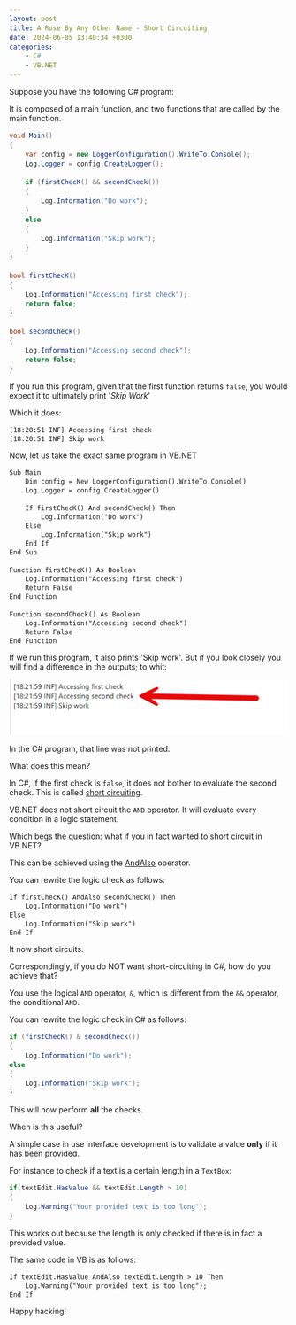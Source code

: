 ```yaml
---
layout: post
title: A Rose By Any Other Name - Short Circuiting
date: 2024-06-05 13:40:34 +0300
categories:
    - C#
    - VB.NET
---
```

Suppose you have the following C# program:

It is composed of a main function, and two functions that are called by the main function.

```csharp
void Main()
{
    var config = new LoggerConfiguration().WriteTo.Console();
    Log.Logger = config.CreateLogger();

    if (firstChecK() && secondCheck())
    {
    	Log.Information("Do work");
    }
    else
    {
    	Log.Information("Skip work");
    }
}

bool firstChecK()
{
    Log.Information("Accessing first check");
    return false;
}

bool secondCheck()
{
    Log.Information("Accessing second check");
    return false;
}
```

If you run this program, given that the first function returns `false`, you would expect it to ultimately print '*Skip Work*'

Which it does:

```plaintext
[18:20:51 INF] Accessing first check
[18:20:51 INF] Skip work
```

Now, let us take the exact same program in VB.NET

```vbnet
Sub Main
    Dim config = New LoggerConfiguration().WriteTo.Console()
    Log.Logger = config.CreateLogger()
    
    If firstChecK() And secondCheck() Then
        Log.Information("Do work")
    Else
    	Log.Information("Skip work")
    End If
End Sub

Function firstChecK() As Boolean
    Log.Information("Accessing first check")
    Return False
End Function

Function secondCheck() As Boolean
    Log.Information("Accessing second check")
    Return False
End Function
```

If we run this program, it also prints 'Skip work'. But if you look closely you will find a difference in the outputs; to whit:

![VB Output](../images/2024/06/VBOutput.png)

In the C# program, that line was not printed.
  
What does this mean?

In C#, if the first check is `false`, it does not bother to evaluate the second check. This is called [short circuiting](https://www.geeksforgeeks.org/short-circuit-evaluation-in-programming/).

VB.NET does not short circuit the `AND` operator. It will evaluate every condition in a logic statement.

Which begs the question: what if you in fact wanted to short circuit in VB.NET?

This can be achieved using the [AndAlso](https://learn.microsoft.com/en-us/dotnet/visual-basic/language-reference/operators/andalso-operator) operator.

You can rewrite the logic check as follows:

```vbnet
If firstChecK() AndAlso secondCheck() Then
    Log.Information("Do work")
Else
    Log.Information("Skip work")
End If
```

It now short circuits.

Correspondingly, if you do NOT want short-circuiting in C#, how do you achieve that?

You use the logical `AND` operator, `&`, which is different from the `&&` operator, the conditional `AND`.

You can rewrite the logic check in C# as follows:

```csharp
if (firstChecK() & secondCheck())
{
    Log.Information("Do work");
else
{
    Log.Information("Skip work");
}
```

This will now perform **all** the checks.

When is this useful?

A simple case in use interface development is to validate a value **only** if it has been provided.

For instance to check if a text is a certain length in a `TextBox`:

```csharp
if(textEdit.HasValue && textEdit.Length > 10)
{
    Log.Warning("Your provided text is too long");
}
```

This works out because the length is only checked if there is in fact a provided value.

The same code in VB is as follows:

```vbnet
If textEdit.HasValue AndAlso textEdit.Length > 10 Then
    Log.Warning("Your provided text is too long");
End If
```

Happy hacking!